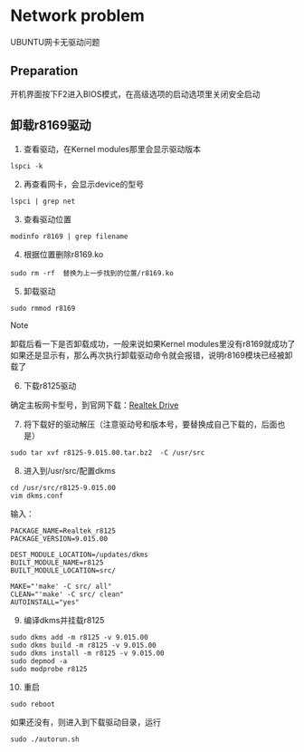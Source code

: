 # Network problem

UBUNTU网卡无驱动问题

## Preparation

开机界面按下F2进入BIOS模式，在高级选项的启动选项里关闭安全启动

## 卸载r8169驱动

1. 查看驱动，在Kernel modules那里会显示驱动版本

```
lspci -k
```

2. 再查看网卡，会显示device的型号

```
lspci | grep net
```

3. 查看驱动位置

```
modinfo r8169 | grep filename
```

4. 根据位置删除r8169.ko

```
sudo rm -rf  替换为上一步找到的位置/r8169.ko
```

5. 卸载驱动

```
sudo rmmod r8169
```

> [!NOTE]
> 卸载后看一下是否卸载成功，一般来说如果Kernel modules里没有r8169就成功了
> 如果还是显示有，那么再次执行卸载驱动命令就会报错，说明r8169模块已经被卸载了

6. 下载r8125驱动

确定主板网卡型号，到官网下载：[Realtek Drive](https://www.realtek.com/Download/Index?cate_id=194&menu_id=368)

7. 将下载好的驱动解压（注意驱动号和版本号，要替换成自己下载的，后面也是）

```
sudo tar xvf r8125-9.015.00.tar.bz2  -C /usr/src
```

8. 进入到/usr/src/配置dkms

```
cd /usr/src/r8125-9.015.00
vim dkms.conf
```

输入：

```
PACKAGE_NAME=Realtek_r8125
PACKAGE_VERSION=9.015.00
​
DEST_MODULE_LOCATION=/updates/dkms
BUILT_MODULE_NAME=r8125
BUILT_MODULE_LOCATION=src/
​
MAKE="'make' -C src/ all"
CLEAN="'make' -C src/ clean"
AUTOINSTALL="yes"
```

9. 编译dkms并挂载r8125

```
sudo dkms add -m r8125 -v 9.015.00
sudo dkms build -m r8125 -v 9.015.00
sudo dkms install -m r8125 -v 9.015.00
sudo depmod -a
sudo modprobe r8125
```

10. 重启

```
sudo reboot
```

如果还没有，则进入到下载驱动目录，运行

```
sudo ./autorun.sh
```